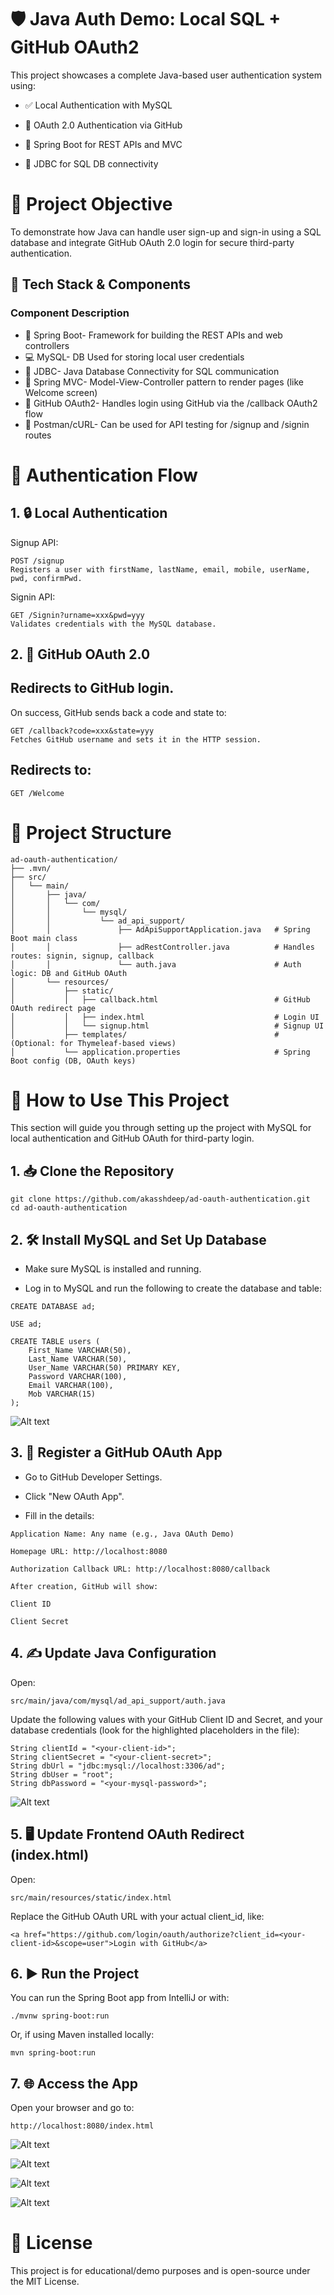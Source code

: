 # 🛡️ Java Auth Demo: Local SQL + GitHub OAuth2
This project showcases a complete Java-based user authentication system using:

- ✅ Local Authentication with MySQL

- 🔐 OAuth 2.0 Authentication via GitHub

- 🚀 Spring Boot for REST APIs and MVC

- 💾 JDBC for SQL DB connectivity

# 📌 Project Objective
To demonstrate how Java can handle user sign-up and sign-in using a SQL database and integrate GitHub OAuth 2.0 login for secure third-party authentication.

## 🔧 Tech Stack & Components
### Component	Description
- 🧩 Spring Boot-	Framework for building the REST APIs and web controllers
- 💻 MySQL- DB	Used for storing local user credentials
- 🔌 JDBC-	Java Database Connectivity for SQL communication
- 🧾 Spring MVC-	Model-View-Controller pattern to render pages (like Welcome screen)
- 🔐 GitHub OAuth2-	Handles login using GitHub via the /callback OAuth2 flow
- 🧪 Postman/cURL-	Can be used for API testing for /signup and /signin routes

# 🔄 Authentication Flow
## 1. 🔒 Local Authentication
Signup API:
~~~
POST /signup
Registers a user with firstName, lastName, email, mobile, userName, pwd, confirmPwd.
~~~

Signin API:
~~~
GET /Signin?urname=xxx&pwd=yyy
Validates credentials with the MySQL database.
~~~

## 2. 🔐 GitHub OAuth 2.0
## Redirects to GitHub login.

On success, GitHub sends back a code and state to:

~~~
GET /callback?code=xxx&state=yyy
Fetches GitHub username and sets it in the HTTP session.
~~~
## Redirects to:

~~~
GET /Welcome
~~~
# 📁 Project Structure
~~~
ad-oauth-authentication/
├── .mvn/
├── src/
│   └── main/
│       ├── java/
│       │   └── com/
│       │       └── mysql/
│       │           └── ad_api_support/
│       │               ├── AdApiSupportApplication.java   # Spring Boot main class
│       │               ├── adRestController.java          # Handles routes: signin, signup, callback
│       │               └── auth.java                      # Auth logic: DB and GitHub OAuth
│       └── resources/
│           ├── static/
│           │   ├── callback.html                          # GitHub OAuth redirect page
│           │   ├── index.html                             # Login UI
│           │   └── signup.html                            # Signup UI
│           ├── templates/                                 # (Optional: for Thymeleaf-based views)
│           └── application.properties                     # Spring Boot config (DB, OAuth keys)

~~~
# 🚀 How to Use This Project
This section will guide you through setting up the project with MySQL for local authentication and GitHub OAuth for third-party login.

## 1. 📥 Clone the Repository
~~~
git clone https://github.com/akasshdeep/ad-oauth-authentication.git
cd ad-oauth-authentication
~~~
## 2. 🛠️ Install MySQL and Set Up Database
- Make sure MySQL is installed and running.

- Log in to MySQL and run the following to create the database and table:

~~~
CREATE DATABASE ad;

USE ad;

CREATE TABLE users (
    First_Name VARCHAR(50),
    Last_Name VARCHAR(50),
    User_Name VARCHAR(50) PRIMARY KEY,
    Password VARCHAR(100),
    Email VARCHAR(100),
    Mob VARCHAR(15)
);
~~~
![Alt text](/Screenshot/SQL.png?raw=true "Optional Title")

## 3. 🔐 Register a GitHub OAuth App
- Go to GitHub Developer Settings.

- Click "New OAuth App".

- Fill in the details:
~~~
Application Name: Any name (e.g., Java OAuth Demo)

Homepage URL: http://localhost:8080

Authorization Callback URL: http://localhost:8080/callback

After creation, GitHub will show:

Client ID

Client Secret
~~~
## 4. ✍️ Update Java Configuration
Open:

~~~
src/main/java/com/mysql/ad_api_support/auth.java
~~~
Update the following values with your GitHub Client ID and Secret, and your database credentials (look for the highlighted placeholders in the file):

~~~
String clientId = "<your-client-id>";
String clientSecret = "<your-client-secret>";
String dbUrl = "jdbc:mysql://localhost:3306/ad";
String dbUser = "root";
String dbPassword = "<your-mysql-password>";
~~~

![Alt text](/Screenshot/ProjectView.png?raw=true "Optional Title")
## 5. 🖥️ Update Frontend OAuth Redirect (index.html)
Open:

~~~
src/main/resources/static/index.html
~~~
Replace the GitHub OAuth URL with your actual client_id, like:

~~~
<a href="https://github.com/login/oauth/authorize?client_id=<your-client-id>&scope=user">Login with GitHub</a>
~~~

## 6. ▶️ Run the Project
You can run the Spring Boot app from IntelliJ or with:

~~~
./mvnw spring-boot:run
~~~
Or, if using Maven installed locally:

~~~
mvn spring-boot:run
~~~
## 7. 🌐 Access the App
Open your browser and go to:

~~~
http://localhost:8080/index.html
~~~
![Alt text](/Screenshot/SignIn.png?raw=true "Optional Title")

![Alt text](/Screenshot/Signup.png?raw=true "Optional Title")

![Alt text](/Screenshot/OathLogin.png?raw=true "Optional Title")

![Alt text](/Screenshot/Verification.png?raw=true "Optional Title")
# 📜 License
This project is for educational/demo purposes and is open-source under the MIT License.
